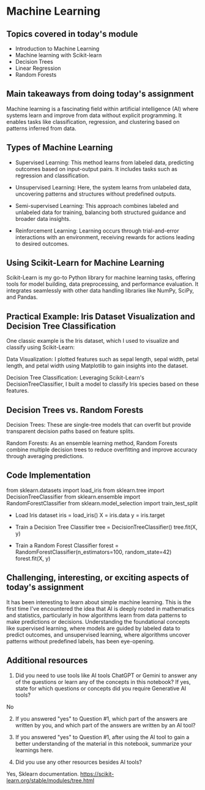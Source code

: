 # Machine Learning

## Topics covered in today's module

* Introduction to Machine Learning
* Machine learning with Scikit-learn
* Decision Trees
* Linear Regression
* Random Forests

## Main takeaways from doing today's assignment

Machine learning is a fascinating field within artificial intelligence (AI) where systems learn and improve from data without explicit programming. It enables tasks like classification, regression, and clustering based on patterns inferred from data.

## Types of Machine Learning
- Supervised Learning: This method learns from labeled data, predicting outcomes based on input-output pairs. It includes tasks such as regression and classification.

- Unsupervised Learning: Here, the system learns from unlabeled data, uncovering patterns and structures without predefined outputs. 

- Semi-supervised Learning: This approach combines labeled and unlabeled data for training, balancing both structured guidance and broader data insights.

- Reinforcement Learning: Learning occurs through trial-and-error interactions with an environment, receiving rewards for actions leading to desired outcomes.

## Using Scikit-Learn for Machine Learning
Scikit-Learn is my go-to Python library for machine learning tasks, offering tools for model building, data preprocessing, and performance evaluation. It integrates seamlessly with other data handling libraries like NumPy, SciPy, and Pandas.

## Practical Example: Iris Dataset Visualization and Decision Tree Classification
One classic example is the Iris dataset, which I used to visualize and classify using Scikit-Learn:

Data Visualization: I plotted features such as sepal length, sepal width, petal length, and petal width using Matplotlib to gain insights into the dataset.

Decision Tree Classification: Leveraging Scikit-Learn's DecisionTreeClassifier, I built a model to classify Iris species based on these features.

## Decision Trees vs. Random Forests
Decision Trees: These are single-tree models that can overfit but provide transparent decision paths based on feature splits.

Random Forests: As an ensemble learning method, Random Forests combine multiple decision trees to reduce overfitting and improve accuracy through averaging predictions.

## Code Implementation

from sklearn.datasets import load_iris
from sklearn.tree import DecisionTreeClassifier
from sklearn.ensemble import RandomForestClassifier
from sklearn.model_selection import train_test_split

- Load Iris dataset
iris = load_iris()
X = iris.data
y = iris.target

- Train a Decision Tree Classifier
tree = DecisionTreeClassifier()
tree.fit(X, y)

- Train a Random Forest Classifier
forest = RandomForestClassifier(n_estimators=100, random_state=42)
forest.fit(X, y)

## Challenging, interesting, or exciting aspects of today's assignment

It has been interesting to learn about simple machine learning. This is the first time I've encountered the idea that AI is deeply rooted in mathematics and statistics, particularly in how algorithms learn from data patterns to make predictions or decisions. Understanding the foundational concepts like supervised learning, where models are guided by labeled data to predict outcomes, and unsupervised learning, where algorithms uncover patterns without predefined labels, has been eye-opening.

## Additional resources
1. Did you need to use tools like AI tools ChatGPT or Gemini to answer any of the questions or learn any of the concepts in this notebook? If  yes, state for which questions or concepts did you require Generative AI tools? 

No

2. If you answered "yes" to Question #1, which part of the answers are written by you, and which part of the answers are written by an AI tool? 

3. If you answered "yes" to Question #1, after using the AI tool to gain a better understanding of the material in this notebook, summarize your learnings here.

4. Did you use any other resources besides AI tools?

Yes, Sklearn documentation. https://scikit-learn.org/stable/modules/tree.html
